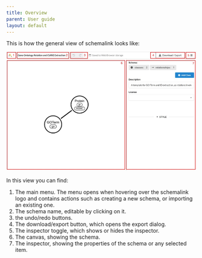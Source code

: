 ```yaml
---
title: Overview
parent: User guide
layout: default
---
```


This is how the general view of schemalink looks like:

![home page](../../assets/images/schemalink_screenshot.jpg)

In this view you can find:

1. The main menu. The menu opens when hovering over the schemalink logo and
   contains actions such as creating a new schema, or importing an existing one.
2. The schema name, editable by clicking on it.
3. the undo/redo buttons.
4. The download/export button, which opens the export dialog.
5. The inspector toggle, which shows or hides the inspector.
6. The canvas, showing the schema.
7. The inspector, showing the properties of the schema or any selected item.
